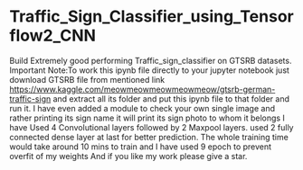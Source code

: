 # Traffic_Sign_Classifier_using_Tensorflow2_CNN
Build Extremely good performing Traffic_sign_classifier on GTSRB datasets.
Important Note:To work this ipynb file directly to your jupyter notebook just download GTSRB file from mentioned link https://www.kaggle.com/meowmeowmeowmeowmeow/gtsrb-german-traffic-sign and extract all its folder and put this ipynb file to that folder and run it.
I have even added a module to check your own single image and rather printing its sign name it will print its sign photo to whom it belongs
I have Used 4 Convolutional layers followed by 2 Maxpool layers. used 2 fully connected dense layer at last for better prediction.
The whole training time would take around 10 mins to train and I have used 9 epoch to prevent overfit of my weights
And if you like my work please give a star.
